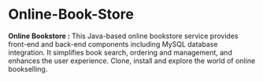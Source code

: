 # Online-Book-Store
**Online Bookstore :**  This Java-based online bookstore service provides front-end and back-end components including MySQL database integration. It simplifies book search, ordering and management, and enhances the user experience. Clone, install and explore the world of online bookselling.
